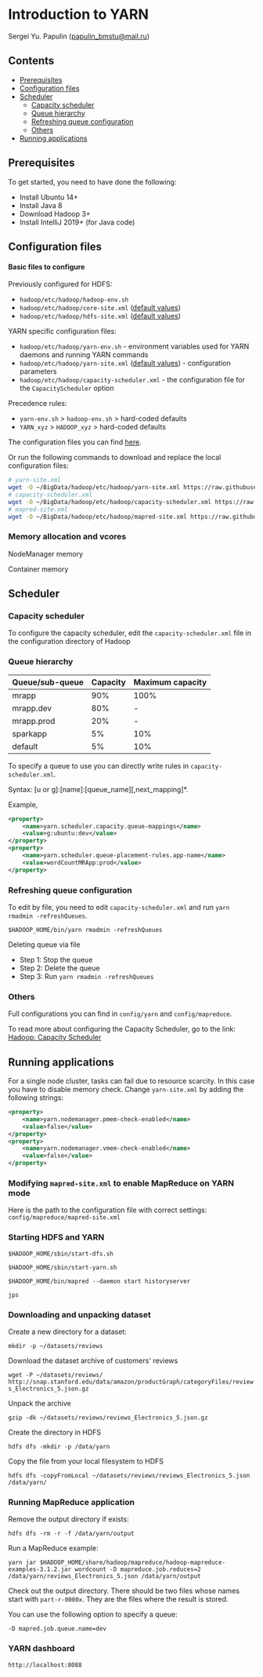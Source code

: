 # Introduction to YARN
Sergei Yu. Papulin (papulin_bmstu@mail.ru)

## Contents

- [Prerequisites](#Prerequisites)
- [Configuration files](#Configuration-files)
- [Scheduler](#Scheduler)
    - [Capacity scheduler](#Capacity-scheduler)
    - [Queue hierarchy](#Queue-hierarchy)
    - [Refreshing queue configuration](#Refreshing-queue-configuration)
    - [Others](#Others)
- [Running applications](#Running-applications)

## Prerequisites

To get started, you need to have done the following:

- Install Ubuntu 14+
- Install Java 8
- Download Hadoop 3+
- Install IntelliJ 2019+ (for Java code)


## Configuration files

#### Basic files to configure

Previously configured for HDFS:
- `hadoop/etc/hadoop/hadoop-env.sh`
- `hadoop/etc/hadoop/core-site.xml` ([default values](https://hadoop.apache.org/docs/r3.1.2/hadoop-project-dist/hadoop-common/core-default.xml))
- `hadoop/etc/hadoop/hdfs-site.xml` ([default values](https://hadoop.apache.org/docs/r3.1.2/hadoop-project-dist/hadoop-hdfs/hdfs-default.xml))


YARN specific configuration files:

- `hadoop/etc/hadoop/yarn-env.sh` - environment variables used for YARN daemons and running YARN commands
- `hadoop/etc/hadoop/yarn-site.xml` ([default values](https://hadoop.apache.org/docs/r3.1.2/hadoop-yarn/hadoop-yarn-common/yarn-default.xml)) -  configuration parameters
- `hadoop/etc/hadoop/capacity-scheduler.xml` - the configuration file for the `CapacityScheduler` option

Precedence rules:

- `yarn-env.sh` > `hadoop-env.sh` > hard-coded defaults
- `YARN_xyz` > `HADOOP_xyz` > hard-coded defaults

The configuration files you can find [here](../config/yarn).

Or run the following commands to download and replace the local configuration files:

```bash
# yarn-site.xml
wget -O ~/BigData/hadoop/etc/hadoop/yarn-site.xml https://raw.githubusercontent.com/BigDataProcSystems/Practice/master/hadoop/config/yarn/yarn-site.xml
# capacity-scheduler.xml
wget -O ~/BigData/hadoop/etc/hadoop/capacity-scheduler.xml https://raw.githubusercontent.com/BigDataProcSystems/Practice/master/hadoop/config/yarn/capacity-scheduler.xml
# mapred-site.xml
wget -O ~/BigData/hadoop/etc/hadoop/mapred-site.xml https://raw.githubusercontent.com/BigDataProcSystems/Practice/master/hadoop/config/mapreduce/mapred-site.xml
```

### Memory allocation and vcores

NodeManager memory

Container memory

## Scheduler

### Capacity scheduler

To configure the capacity scheduler, edit the `capacity-scheduler.xml` file in the configuration directory of Hadoop 

### Queue hierarchy

Queue/sub-queue | Capacity | Maximum capacity
--- | --- | ---
mrapp | 90% | 100%
mrapp.dev | 80% | -
mrapp.prod | 20% | -
sparkapp | 5% | 10%
default | 5% | 10%

To specify a queue to use you can directly write rules in `capacity-scheduler.xml`.

Syntax: [u or g]:[name]:[queue_name][,next_mapping]*. 

Example,

```xml
<property>
    <name>yarn.scheduler.capacity.queue-mappings</name>
    <value>g:ubuntu:dev</value>
</property>
<property>
    <name>yarn.scheduler.queue-placement-rules.app-name</name>
    <value>wordCountMRApp:prod</value>
</property>
```

### Refreshing queue configuration

To edit by file, you need to edit `capacity-scheduler.xml` and run `yarn rmadmin -refreshQueues`.

`$HADOOP_HOME/bin/yarn rmadmin -refreshQueues`


Deleting queue via file

- Step 1: Stop the queue
- Step 2: Delete the queue
- Step 3: Run `yarn rmadmin -refreshQueues`

### Others

Full configurations you can find in `config/yarn` and `config/mapreduce`.

To read more about configuring the Capacity Scheduler, go to the link: [Hadoop: Capacity Scheduler](https://hadoop.apache.org/docs/r3.1.2/hadoop-yarn/hadoop-yarn-site/CapacityScheduler.html)


## Running applications

For a single node cluster, tasks can fail due to resource scarcity. In this case you have to disable memory check. Change `yarn-site.xml` by adding the following strings:

```xml
<property>
    <name>yarn.nodemanager.pmem-check-enabled</name>
    <value>false</value>
</property>
<property>
    <name>yarn.nodemanager.vmem-check-enabled</name>
    <value>false</value>
</property>
```

### Modifying `mapred-site.xml` to enable MapReduce on YARN mode

Here is the path to the configuration file with correct settings: `config/mapreduce/mapred-site.xml`

### Starting HDFS and YARN

`$HADOOP_HOME/sbin/start-dfs.sh`

`$HADOOP_HOME/sbin/start-yarn.sh`

`$HADOOP_HOME/bin/mapred --daemon start historyserver`

`jps`

### Downloading and unpacking dataset

Create a new directory for a dataset:

`mkdir -p ~/datasets/reviews`

Download the dataset archive of customers' reviews

`wget -P ~/datasets/reviews/ http://snap.stanford.edu/data/amazon/productGraph/categoryFiles/reviews_Electronics_5.json.gz`

Unpack the archive

`gzip -dk ~/datasets/reviews/reviews_Electronics_5.json.gz`

Create the directory in HDFS

`hdfs dfs -mkdir -p /data/yarn`

Copy the file from your local filesystem to HDFS

`hdfs dfs -copyFromLocal ~/datasets/reviews/reviews_Electronics_5.json /data/yarn/`

### Running MapReduce application

Remove the output directory if exists:

`hdfs dfs -rm -r -f /data/yarn/output`

Run a MapReduce example:

`yarn jar $HADOOP_HOME/share/hadoop/mapreduce/hadoop-mapreduce-examples-3.1.2.jar wordcount -D mapreduce.job.reduces=2 /data/yarn/reviews_Electronics_5.json /data/yarn/output`

Check out the output directory. There should be two files whose names start with `part-r-0000x`. They are the files where the result is stored.

You can use the following option to specify a queue:

`-D mapred.job.queue.name=dev`

### YARN dashboard

`http://localhost:8088`
